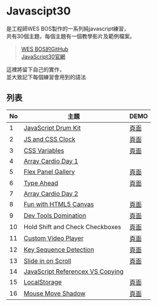 # Javascipt30
是工程師WES BOS製作的一系列純javascript練習，  
共有30個主題，每個主題有一個教學影片及範例檔案。  
>[WES BOS的GitHub](https://github.com/wesbos/JavaScript30)  
[JavaScript30官網](https://javascript30.com/)

這裡將留下自己的實作，  
並大致記下每個練習會用到的語法

## 列表
 No | 主題 | DEMO
 --- | --- | ---
 1 | [JavaScript Drum Kit](https://github.com/Ykichi/JavaScript30---YKichi/tree/master/01%20-%20JavaScript%20Drum%20Kit) | [頁面](https://ykichi.github.io/JavaScript30---YKichi/01%20-%20JavaScript%20Drum%20Kit/)
 2 | [JS and CSS Clock](https://github.com/Ykichi/JavaScript30---YKichi/tree/master/02%20-%20JS%20and%20CSS%20Clock) |[頁面](https://ykichi.github.io/JavaScript30---YKichi/02%20-%20JS%20and%20CSS%20Clock/)
 3 | [CSS Variables](https://github.com/Ykichi/JavaScript30---YKichi/tree/master/03%20-%20CSS%20Variables) |[頁面](https://ykichi.github.io/JavaScript30---YKichi/03%20-%20CSS%20Variables/)
 4 | [Array Cardio Day 1](https://github.com/Ykichi/JavaScript30---YKichi/tree/master/04%20-%20Array%20Cardio%20Day%201) |
 5 | [Flex Panel Gallery](https://github.com/Ykichi/JavaScript30---YKichi/tree/master/05%20-%20Flex%20Panel%20Gallery) |[頁面](https://ykichi.github.io/JavaScript30---YKichi/05%20-%20Flex%20Panel%20Gallery/)
 6 | [Type Ahead](https://github.com/Ykichi/JavaScript30---YKichi/tree/master/06%20-%20Type%20Ahead) |[頁面](https://ykichi.github.io/JavaScript30---YKichi/06%20-%20Type%20Ahead/)
 7 | [Array Cardio Day 2](https://github.com/Ykichi/JavaScript30---YKichi/tree/master/07%20-%20Array%20Cardio%20Day%202) |
 8 | [Fun with HTML5 Canvas](https://github.com/Ykichi/JavaScript30---YKichi/tree/master/08%20-%20Fun%20with%20HTML5%20Canvas) |[頁面](https://ykichi.github.io/JavaScript30---YKichi/08%20-%20Fun%20with%20HTML5%20Canvas/)
 9 | [Dev Tools Domination](https://github.com/Ykichi/JavaScript30---YKichi/tree/master/09%20-%20Dev%20Tools%20Domination) |[頁面](https://ykichi.github.io/JavaScript30---YKichi/09%20-%20Dev%20Tools%20Domination/)
 10 | Hold Shift and Check Checkboxes |[頁面](https://ykichi.github.io/JavaScript30---YKichi/10%20-%20Hold%20Shift%20and%20Check%20Checkboxes/)
 11 | [Custom Video Player](https://github.com/Ykichi/JavaScript30---YKichi/tree/master/11%20-%20Custom%20Video%20Player) |[頁面](https://ykichi.github.io/JavaScript30---YKichi/11%20-%20Custom%20Video%20Player/)
 12 | [Key Sequence Detection](https://github.com/Ykichi/JavaScript30---YKichi/tree/master/12%20-%20Key%20Sequence%20Detection) |[頁面](https://ykichi.github.io/JavaScript30---YKichi/12%20-%20Key%20Sequence%20Detection/)
 13 | [Slide in on Scroll](https://github.com/Ykichi/JavaScript30---YKichi/tree/master/13%20-%20Slide%20in%20on%20Scroll) |[頁面](https://ykichi.github.io/JavaScript30---YKichi/13%20-%20Slide%20in%20on%20Scroll/)
 14 | [JavaScript Referencex VS Copying](https://github.com/Ykichi/JavaScript30---YKichi/tree/master/14%20-%20JavaScript%20References%20VS%20Copying) |
 15 | [LocalStorage](https://github.com/Ykichi/JavaScript30---YKichi/tree/master/15%20-%20LocalStorage) |[頁面](https://ykichi.github.io/JavaScript30---YKichi/15%20-%20LocalStorage/)
 16 | [Mouse Move Shadow](https://github.com/Ykichi/JavaScript30---YKichi/tree/master/16%20-%20Mouse%20Move%20Shadow) |[頁面](https://ykichi.github.io/JavaScript30---YKichi/16%20-%20Mouse%20Move%20Shadow/)
